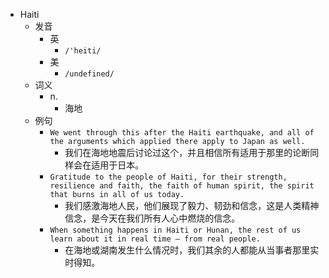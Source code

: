 - Haiti
  - 发音
    - 英
      - `/'heiti/`
    - 美
      - `/undefined/`
  - 词义
    - n.
      - 海地
  - 例句
    - `We went through this after the Haiti earthquake, and all of the arguments which applied there apply to Japan as well.`
      - 我们在海地地震后讨论过这个，并且相信所有适用于那里的论断同样会在适用于日本。
    - `Gratitude to the people of Haiti, for their strength, resilience and faith, the faith of human spirit, the spirit that burns in all of us today.`
      - 我们感激海地人民，他们展现了毅力、韧劲和信念，这是人类精神信念，是今天在我们所有人心中燃烧的信念。
    - `When something happens in Haiti or Hunan, the rest of us learn about it in real time – from real people.`
      - 在海地或湖南发生什么情况时，我们其余的人都能从当事者那里实时得知。

